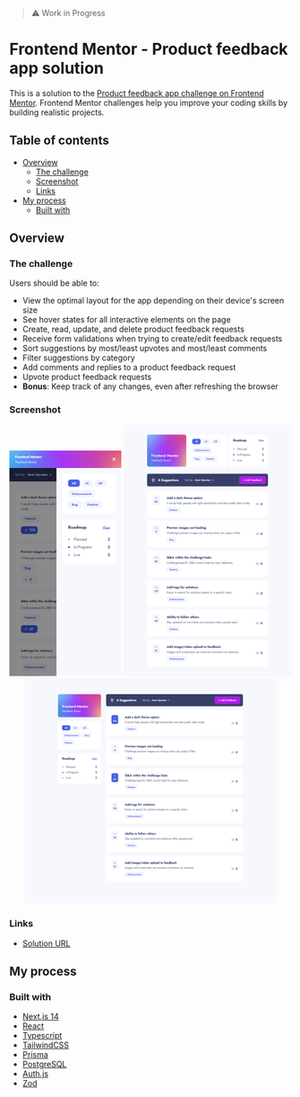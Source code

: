 > ⚠️ Work in Progress

# Frontend Mentor - Product feedback app solution

This is a solution to the [Product feedback app challenge on Frontend Mentor](https://www.frontendmentor.io/challenges/product-feedback-app-wbvUYqjR6). Frontend Mentor challenges help you improve your coding skills by building realistic projects.

## Table of contents

- [Overview](#overview)
  - [The challenge](#the-challenge)
  - [Screenshot](#screenshot)
  - [Links](#links)
- [My process](#my-process)
  - [Built with](#built-with)

## Overview

### The challenge

Users should be able to:

- View the optimal layout for the app depending on their device's screen size
- See hover states for all interactive elements on the page
- Create, read, update, and delete product feedback requests
- Receive form validations when trying to create/edit feedback requests
- Sort suggestions by most/least upvotes and most/least comments
- Filter suggestions by category
- Add comments and replies to a product feedback request
- Upvote product feedback requests
- **Bonus**: Keep track of any changes, even after refreshing the browser

### Screenshot

<div align="center">
  <img src="/public/screenshots/localhost_3000_ (7).png" alt="Screenshot 3" width="200"/>
  <img src="/public/screenshots/localhost_3000_ (2).png" alt="Screenshot 1" width="300"/>
  <img src="/public/screenshots/localhost_3000_ (6).png" alt="Screenshot 2" width="450"/>
</div>

### Links

- [Solution URL](https://github.com/AgneBalc/product-feedback-app/tree/main)

## My process

### Built with

- [Next.js 14](https://nextjs.org/)
- [React](https://reactjs.org/)
- [Typescript](https://www.typescriptlang.org/)
- [TailwindCSS](https://tailwindcss.com/)
- [Prisma](https://www.prisma.io/)
- [PostgreSQL](https://www.postgresql.org/)
- [Auth.js](https://authjs.dev/)
- [Zod](https://zod.dev/)
